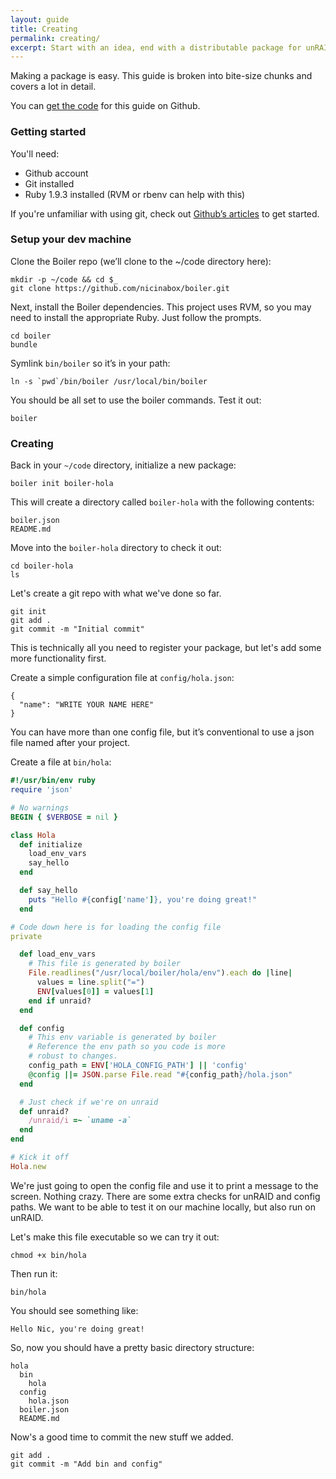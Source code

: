 ```yaml
---
layout: guide
title: Creating
permalink: creating/
excerpt: Start with an idea, end with a distributable package for unRAID
---
```



<p class="lead">
  Making a package is easy. This guide is broken into bite-size chunks and covers a lot in detail.
</p>

You can [get the code](https://github.com/nicinabox/boiler-hola) for this guide on Github.

### Getting started

You'll need:

* Github account
* Git installed
* Ruby 1.9.3 installed (RVM or rbenv can help with this)

If you're unfamiliar with using git, check out [Github’s articles](https://help.github.com/articles/set-up-git) to get started.

### Setup your dev machine

Clone the Boiler repo (we’ll clone to the ~/code directory here):

    mkdir -p ~/code && cd $_
    git clone https://github.com/nicinabox/boiler.git

Next, install the Boiler dependencies. This project uses RVM, so you may need to install the appropriate Ruby. Just follow the prompts.

    cd boiler
    bundle

Symlink `bin/boiler` so it’s in your path:

    ln -s `pwd`/bin/boiler /usr/local/bin/boiler

You should be all set to use the boiler commands. Test it out:

    boiler

### Creating

Back in your `~/code` directory, initialize a new package:

    boiler init boiler-hola

This will create a directory called `boiler-hola` with the following contents:

    boiler.json
    README.md

Move into the `boiler-hola` directory to check it out:

    cd boiler-hola
    ls

Let's create a git repo with what we've done so far.

    git init
    git add .
    git commit -m "Initial commit"

This is technically all you need to register your package, but let's add some more functionality first.

Create a simple configuration file at `config/hola.json`:

    {
      "name": "WRITE YOUR NAME HERE"
    }

You can have more than one config file, but it’s conventional to  use a json file named after your project.

Create a file at `bin/hola`:

```ruby
#!/usr/bin/env ruby
require 'json'

# No warnings
BEGIN { $VERBOSE = nil }

class Hola
  def initialize
    load_env_vars
    say_hello
  end

  def say_hello
    puts "Hello #{config['name']}, you're doing great!"
  end

# Code down here is for loading the config file
private

  def load_env_vars
    # This file is generated by boiler
    File.readlines("/usr/local/boiler/hola/env").each do |line|
      values = line.split("=")
      ENV[values[0]] = values[1]
    end if unraid?
  end

  def config
    # This env variable is generated by boiler
    # Reference the env path so you code is more
    # robust to changes.
    config_path = ENV['HOLA_CONFIG_PATH'] || 'config'
    @config ||= JSON.parse File.read "#{config_path}/hola.json"
  end

  # Just check if we're on unraid
  def unraid?
    /unraid/i =~ `uname -a`
  end
end

# Kick it off
Hola.new
```

We're just going to open the config file and use it to print a message to the screen. Nothing crazy. There are some extra checks for unRAID and config paths. We want to be able to test it on our machine locally, but also run on unRAID.

Let's make this file executable so we can try it out:

    chmod +x bin/hola

Then run it:

    bin/hola

You should see something like:

    Hello Nic, you're doing great!

So, now you should have a pretty basic directory structure:

    hola
      bin
        hola
      config
        hola.json
      boiler.json
      README.md

Now's a good time to commit the new stuff we added.

    git add .
    git commit -m "Add bin and config"
